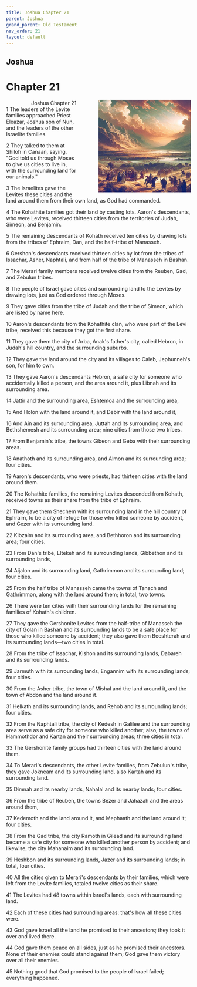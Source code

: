 ```yaml
---
title: Joshua Chapter 21
parent: Joshua
grand_parent: Old Testament
nav_order: 21
layout: default
---
```


## Joshua

# Chapter 21

<div style="clear: both; text-align: right;">
    <div style="max-width: 50%; height: auto; float: right; margin: 0 0 10px 10px; padding-left: 10%;">
        <img src="/assets/Image/Joshua/500/21.jpg" alt="Joshua Chapter 21" class="chapter-image">
    </div>
    <figcaption style="font-size: 14px; text-align: right;">Joshua Chapter 21</figcaption>
</div>
1 The leaders of the Levite families approached Priest Eleazar, Joshua son of Nun, and the leaders of the other Israelite families.

2 They talked to them at Shiloh in Canaan, saying, "God told us through Moses to give us cities to live in, with the surrounding land for our animals."

3 The Israelites gave the Levites these cities and the land around them from their own land, as God had commanded.

4 The Kohathite families got their land by casting lots. Aaron's descendants, who were Levites, received thirteen cities from the territories of Judah, Simeon, and Benjamin.

5 The remaining descendants of Kohath received ten cities by drawing lots from the tribes of Ephraim, Dan, and the half-tribe of Manasseh.

6 Gershon's descendants received thirteen cities by lot from the tribes of Issachar, Asher, Naphtali, and from half of the tribe of Manasseh in Bashan.

7 The Merari family members received twelve cities from the Reuben, Gad, and Zebulun tribes.

8 The people of Israel gave cities and surrounding land to the Levites by drawing lots, just as God ordered through Moses.

9 They gave cities from the tribe of Judah and the tribe of Simeon, which are listed by name here.

10 Aaron's descendants from the Kohathite clan, who were part of the Levi tribe, received this because they got the first share.

11 They gave them the city of Arba, Anak's father's city, called Hebron, in Judah's hill country, and the surrounding suburbs.

12 They gave the land around the city and its villages to Caleb, Jephunneh's son, for him to own.

13 They gave Aaron's descendants Hebron, a safe city for someone who accidentally killed a person, and the area around it, plus Libnah and its surrounding area.

14 Jattir and the surrounding area, Eshtemoa and the surrounding area,

15 And Holon with the land around it, and Debir with the land around it,

16 And Ain and its surrounding area, Juttah and its surrounding area, and Bethshemesh and its surrounding area; nine cities from those two tribes.

17 From Benjamin's tribe, the towns Gibeon and Geba with their surrounding areas.

18 Anathoth and its surrounding area, and Almon and its surrounding area; four cities.

19 Aaron's descendants, who were priests, had thirteen cities with the land around them.

20 The Kohathite families, the remaining Levites descended from Kohath, received towns as their share from the tribe of Ephraim.

21 They gave them Shechem with its surrounding land in the hill country of Ephraim, to be a city of refuge for those who killed someone by accident, and Gezer with its surrounding land.

22 Kibzaim and its surrounding area, and Bethhoron and its surrounding area; four cities.

23 From Dan's tribe, Eltekeh and its surrounding lands, Gibbethon and its surrounding lands,

24 Aijalon and its surrounding land, Gathrimmon and its surrounding land; four cities.

25 From the half tribe of Manasseh came the towns of Tanach and Gathrimmon, along with the land around them; in total, two towns.

26 There were ten cities with their surrounding lands for the remaining families of Kohath's children.

27 They gave the Gershonite Levites from the half-tribe of Manasseh the city of Golan in Bashan and its surrounding lands to be a safe place for those who killed someone by accident; they also gave them Beeshterah and its surrounding lands—two cities in total.

28 From the tribe of Issachar, Kishon and its surrounding lands, Dabareh and its surrounding lands.

29 Jarmuth with its surrounding lands, Engannim with its surrounding lands; four cities.

30 From the Asher tribe, the town of Mishal and the land around it, and the town of Abdon and the land around it.

31 Helkath and its surrounding lands, and Rehob and its surrounding lands; four cities.

32 From the Naphtali tribe, the city of Kedesh in Galilee and the surrounding area serve as a safe city for someone who killed another; also, the towns of Hammothdor and Kartan and their surrounding areas; three cities in total.

33 The Gershonite family groups had thirteen cities with the land around them.

34 To Merari's descendants, the other Levite families, from Zebulun's tribe, they gave Jokneam and its surrounding land, also Kartah and its surrounding land.

35 Dimnah and its nearby lands, Nahalal and its nearby lands; four cities.

36 From the tribe of Reuben, the towns Bezer and Jahazah and the areas around them,

37 Kedemoth and the land around it, and Mephaath and the land around it; four cities.

38 From the Gad tribe, the city Ramoth in Gilead and its surrounding land became a safe city for someone who killed another person by accident; and likewise, the city Mahanaim and its surrounding land.

39 Heshbon and its surrounding lands, Jazer and its surrounding lands; in total, four cities.

40 All the cities given to Merari's descendants by their families, which were left from the Levite families, totaled twelve cities as their share.

41 The Levites had 48 towns within Israel's lands, each with surrounding land.

42 Each of these cities had surrounding areas: that's how all these cities were.

43 God gave Israel all the land he promised to their ancestors; they took it over and lived there.

44 God gave them peace on all sides, just as he promised their ancestors. None of their enemies could stand against them; God gave them victory over all their enemies.

45 Nothing good that God promised to the people of Israel failed; everything happened.


